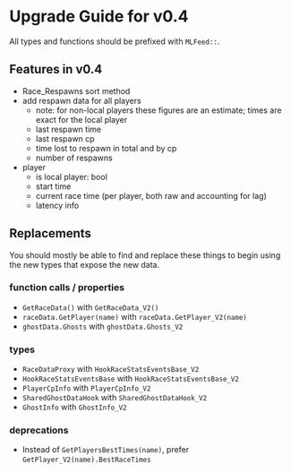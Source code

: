 # Upgrade Guide for v0.4

All types and functions should be prefixed with `MLFeed::`.

## Features in v0.4

* Race_Respawns sort method
* add respawn data for all players
  * note: for non-local players these figures are an estimate; times are exact for the local player
  * last respawn time
  * last respawn cp
  * time lost to respawn in total and by cp
  * number of respawns
* player
  * is local player: bool
  * start time
  * current race time (per player, both raw and accounting for lag)
  * latency info

## Replacements

You should mostly be able to find and replace these things to begin using the new types that expose the new data.

### function calls / properties

- `GetRaceData()` with `GetRaceData_V2()`
- `raceData.GetPlayer(name)` with `raceData.GetPlayer_V2(name)`
- `ghostData.Ghosts` with `ghostData.Ghosts_V2`

### types

- `RaceDataProxy` with `HookRaceStatsEventsBase_V2`
- `HookRaceStatsEventsBase` with `HookRaceStatsEventsBase_V2`
- `PlayerCpInfo` with `PlayerCpInfo_V2`
- `SharedGhostDataHook` with `SharedGhostDataHook_V2`
- `GhostInfo` with `GhostInfo_V2`

### deprecations

- Instead of `GetPlayersBestTimes(name)`, prefer `GetPlayer_V2(name).BestRaceTimes`
